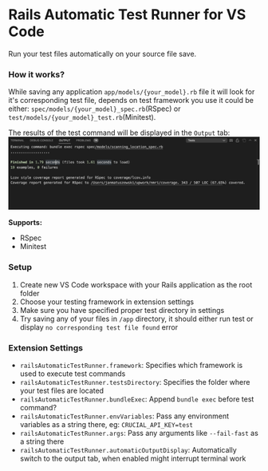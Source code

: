 # Rails Automatic Test Runner for VS Code

Run your test files automatically on your source file save.

### How it works?
While saving any application `app/models/{your_model}.rb` file it will look for it's corresponding test file, depends on test framework you use it could be either: `spec/models/{your_model}_spec.rb`(RSpec) or `test/models/{your_model}_test.rb`(Minitest).

The results of the test command will be displayed in the `Output` tab:
![Example output](images/example-output.png)

**Supports:**
- RSpec
- Minitest

### Setup
1. Create new VS Code workspace with your Rails application as the root folder
1. Choose your testing framework in extension settings
1. Make sure you have specified proper test directory in settings
1. Try saving any of your files in `/app` directory, it should either run test or display `no corresponding test file found` error

### Extension Settings
* `railsAutomaticTestRunner.framework`: Specifies which framework is used to execute test commands
* `railsAutomaticTestRunner.testsDirectory`: Specifies the folder where your test files are located
* `railsAutomaticTestRunner.bundleExec`: Append `bundle exec` before test command?
* `railsAutomaticTestRunner.envVariables`: Pass any environment variables as a string there, eg: `CRUCIAL_API_KEY=test`
* `railsAutomaticTestRunner.args`: Pass any arguments like `--fail-fast` as a string there
* `railsAutomaticTestRunner.automaticOutputDisplay`: Automatically switch to the output tab, when enabled might interrupt terminal work
